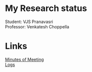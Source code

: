 # My Research status
Student: VJS Pranavasri  
Professor: Venkatesh Choppella  

# Links
[Minutes of Meeting](./MOM/)  
[Logs](./logs.md)
